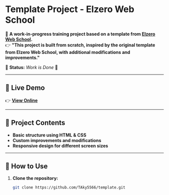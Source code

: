 # Template Project - Elzero Web School

📌 **A work-in-progress training project based on a template from [Elzero Web School](https://www.youtube.com/@ElzeroWebSchool).**  
👉 **"This project is built from scratch, inspired by the original template from Elzero Web School, with additional modifications and improvements."**

🚧 **Status:** _Work is Done_ 🚧  

---

## 🔗 Live Demo  
👉 **[View Online](https://taky5566.github.io/template/)**  

---

## 📂 Project Contents  
- **Basic structure using HTML & CSS**  
- **Custom improvements and modifications**  
- **Responsive design for different screen sizes**  

---

## 🚀 How to Use  
1. **Clone the repository:**  
   ```bash
   git clone https://github.com/TAky5566/template.git
